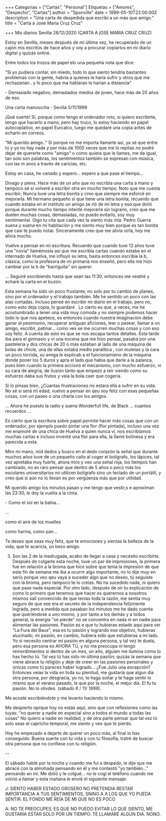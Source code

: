 +++
Categorias = ["Cartas", "Personal"]
Etiquetas = ["Amores", "Despecho", "Cartas"]
author = "Sponville"
date = 1999-05-10T22:00:00Z
description = "Una carta de despedida que escribí a un más que amigo."
title = "Carta a José María Cruz Cruz"

+++
Mis diarios Sevilla 28/12/2020 (ÇARTA A jOSE MARIA CRUZ CRUZ)

Estoy en Sevilla, meses después de mi última vez, he recuperado de un cajón mis escritos de hace años y voy a procurar copiarlos en mi diario digital y quizás online.

Entre todos los trozos de papel elo una pequeña nota que dice:

"Si yo pudiera contar, sin miedo, todo lo que siento tendría bastantes problemas con la gente, habría a quienes le haría sufrir y otros que me rechazarian.. y lo poco que ma hablaran lo harían a distancia"

\- Demasiado negativo, demasiados miedos de joven, hace más de 20 años de eso.

Una carta manuscrita - Sevilla 5/11/1999

¡Qué suerte! Si, porque como tengo el ordenador roto, si quiero escribirte, tengo que hacerlo a mano, pero hay truco, lo estoy haciendo en papel autocopiativo, en papel Eurcalco, luego me quedaré una copia antes de echarlo en correos.

"Mi querido amigo.." Si porque no me importa llamarte así, ya sé que entre tú y yo no hay nada y por más de 1000 veces que me lo repitas no podré dejar de quererte como "amigo" o como quiera que le llames, me da igual, tan solo son palabras, los sentimientos también se expresan con música, con las m anos a través de caricias, etc.

Estoy en casa, he cenado y espero... espero a que pase el tiempo...

Divago y piens. Hace más de un año que no escribía una carta a mano y tampoco sé si volveré a escribir otra en mucho tiempo. Noto que me cuesta escribir; Nunca tuve una letra bonita y creo que siempre me esforcé en mejorarla. Mi hermano pequeño si que tiene una letra bonita; recuerdo que cuando estaba en el instituto un amigo se rió de mi letra y eso que dolió porque durante mucho tiempo intenté mejorarla sin lograrlo, creo que me duelen muchas cosas, demasiadas, no puedo evitarlo, soy muy sentimiental. Oigo tu cita que cada vez la siento más mía: Pedro Guerra suena y suena en mi habitación y me siento muy bien porque es tan bonita que casi te puedo notar. Sinceramente creo que me alivia oirla, hoy me alivia mucho.

Vuelvo a pensar en mi escritura. Recuerdo que cuando tuve 12 años tuve una "novia" llamémosla así que me escribía cartas cuando estabe en el internado de Huelva, me influyó su letra, hasta entonces escribia la b, clásica, como la profesora de mi primaria nos enseñó, pero ella me hizo cambiar por la b de "barriguita" sin querer.

... Seguiré escribiendo hasta que sean las 11:30, entonces me vestiré y echaré la carta en el buzón.

Esta semana ha sido un poco frustante, no solo por tu cambio de planes, sino por el ordenador y el trabajo también. Me he sentido un poco con las alas cortadas. Incluso pensé en escribir mi diario en el trabajo, pero no, como esto deja copia, lo guardaré . Lo cierto es que, a veces, me he acostumbrado a tener una vida muy cómoda y no siempre podemos hacer todo lo que nos apetece, es entonces cuando nuestra imaginación debe ganar al pesimismo, recuperar antiguas aficiones, leer o pasear, llamar a un amigo, escribir, patinar... como ves se me ocurren muchas cosas y con eso soy feliz. A cuenta de esto es que se nos escapa tantos detalles. Esta tarde iba para el gimnasio y vi una escena que me hizo pensar, pasaba por una pastelería y dos chicas de 20 o más estaban al lado de una máquina de bolas de chicle, una de ellas estaba medio paralítica , con muletas y la cara un poco torcida, su amiga le explicab a el funcionamieno de la máquina donde poner los 5 duros y apra el lado que habia que darle a la palanca, pues bien cuando la primera accionó el mecanismo, con mucho esfuerzo, vi su cara de alegria, de ilusión tanto que empezó a reir viendo como su esfuerzo daba sus frutos y veía la bola caer que cogeria.

Si lo pinsas bien, ¿Cúantas frustraciones no estara ella a sufrir en su vida. No sé si será mi edad, vuelvo a pensar en qeu soy feliz con esas pequeñas cosas, con un paseo o una charla con los amigos.

... Ahora he puesto la radio y suena Wonderfull life, de Black ... cuantos recuerdos ...

Es cierto que la escritura sobre papel permite hacer más cosas que con un ordenador, por ejemplo puedo pintar una flor (flor pintada), incluso una vez me enamoré de  una chica de Huelva a quien nunca ví, nos escribíamos muchas cartas e incluso inventé una flor para ella, la llamé bolinesa y era parecida a esta.

Miro mi mano, mid dedos y busco en el dedo corazón la señal que durante muchos años tuve de un pequeño callo al coger el bolígrafo, los lápices, tal vez apretaba muy fuerte, ahora miro y veo una señal roja, los tiempos han cambiado, no es raro pensar que dentro de 5 años o poco más los escolares universitarios no utilicen bolígrafo sino un teclado de un portátil, y creo que si aún no lo llevan es por vergüenza más que por utilidad.

Mi querido amigo los minutos pasan y me tengo que vestir,s e aproximan las 23:30, le doy la vuelta a la cinta.

\- Como el sol en la bahia...

...

como el aire de los muelles

como harina, como pan...

Te deseo que seas muy feliz, que te emociones y sientas la belleza de la vida, que te acaricia, un beso amigo.

3) Son las 2 de la madrugada, acabo de llegar a casa y necesito escribirte. Después de colgarte esta noche, tuve un par de impresiones, la primera fue en relación a la broma que hice sobre que tenía la impresión de que este fin de semana me iba a ocurrir algo importante, no lo dije muy en serio porque veo qeu vaya a suceder algo que no deseo, tú seguiste con la broma, pero tampoco te lo creias. No ha sucedido nada, ni quiero que pase nada especial. Por otro lado, después de oir tu explicación de como lo primero que tenemos que hacer es querernos a nosotros mismos salí convencido de que tenías toda la razón, me sentia muy seguro de que ese era el secreto de la independencia felizmente lograda, pero a medida que pasaban los minutos me he dado cuenta que queriéndose a uno mismo, y por tanto a los demás y a todos general, la energia "se pierde" no se concentra en nada ni en nadie para alimentar las pasiones. Pasión es e que tu hubieras estado aquí para ver "La Fura del Baus", esa es tu pasión y logrando ese objetivo, hubieras alucinado; mi pasión, en cambio, hubiera sido que estubieras a mi lado. Yo si necesito centrar mi pasión en alguna persona, y tal vez te duela, pero esa persona es AHORA TÚ, y no  me preocupa ni tengo remordimientos si dentro de un mes, un año, alguien me ilumina como lo has hecho tú. Tal vez tú has sido mi última pasión; quizás la semana que viene abrace tu religión y deje de creer en las pasiones personales y únicas como tú pareces haber logrado... ¿Fue Julio una excepción? Entonces veias la vida en toda su plenitud, me gustaría que algun dia otra persona, por desgracia, yo no, te haga soñar y te haga sentir lo mismo que el verano pasado, la que por la noche, el mejor día. El fu tu pasión. No lo olivdes. (sábado 6 / 11/ 1999).

Me acosté escribiéndote y me levanto haciendo lo mismo. 

Me despierto oprque hoy no estás aquí, sino que con reflexiones como las tuyas: "no querer a nadie en especial sino a todos el mundo  a todas las cosas" No quiero a nadie en realidad, y de otra  parte pensar que tal vez tú solo seas el capricho temporal, me siento y veo que te pierdo.

Hoy he empezado a dejarte de querer  un poco más, al final lo has conseguido. Buena suerte con tu vida y con tu filosofía, tratré de buscar otra persona que no confiese con tu religión.

\--

El sábado hablé por la noche y cuando me fui a despedir, le dije que me abracé con la almohada pensando en él y me contestó "yo también..." pensando en mí. Me dolió y le colgué... no le cogí el teléfono cuando me volvió a llamar y esta mañana le envié el siguiente mensaje:

J: SIENTO HABER ESTADO GROSERO NO PRETENDIA RESTAR IMPORTANCIA A TUS SENTIMIENTOS, SNINO A A LOS QUE YO PUEDA SENTIR. EL FONDO ME REÍA DE MI QUE NO ES POCO

A: NO TE PREOCUPES, ES QUE NO PUEDO EVITAR LO QUE SIENTO, ME GUSTARIA ESTAR SOLO POR UN TIEMPO. TE LLAMARÉ ALGÚN DIA. NONO.